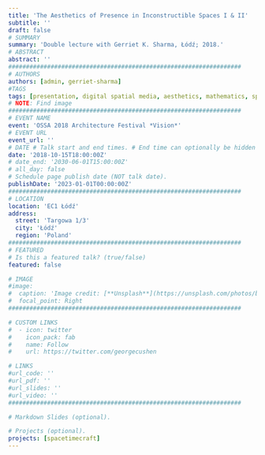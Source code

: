 ```yaml
---
title: 'The Aesthetics of Presence in Inconstructible Spaces I & II'
subtitle: ''
draft: false
# SUMMARY
summary: 'Double lecture with Gerriet K. Sharma, Łódź; 2018.'
# ABSTRACT 
abstract: ''
##################################################################
# AUTHORS 
authors: [admin, gerriet-sharma]
#TAGS
tags: [presentation, digital spatial media, aesthetics, mathematics, space, todo]
# NOTE: Find image 
##################################################################
# EVENT NAME 
event: 'OSSA 2018 Architecture Festival *Vision*'
# EVENT URL 
event_url: ''
# DATE # Talk start and end times. # End time can optionally be hidden by prefixing the line with `#`.
date: '2018-10-15T18:00:00Z'
# date_end: '2030-06-01T15:00:00Z'
# all_day: false
# Schedule page publish date (NOT talk date).
publishDate: '2023-01-01T00:00:00Z'
##################################################################
# LOCATION 
location: 'EC1 Łódź'
address:
  street: 'Targowa 1/3'
  city: 'Łódź'
  region: 'Poland'
##################################################################
# FEATURED
# Is this a featured talk? (true/false)
featured: false

# IMAGE 
#image:
#  caption: 'Image credit: [**Unsplash**](https://unsplash.com/photos/bzdhc5b3Bxs)'
#  focal_point: Right
##################################################################

# CUSTOM LINKS 
#  - icon: twitter
#    icon_pack: fab
#    name: Follow
#    url: https://twitter.com/georgecushen

# LINKS 
#url_code: ''
#url_pdf: ''
#url_slides: ''
#url_video: ''
##################################################################

# Markdown Slides (optional).

# Projects (optional).
projects: [spacetimecraft]
---
```

